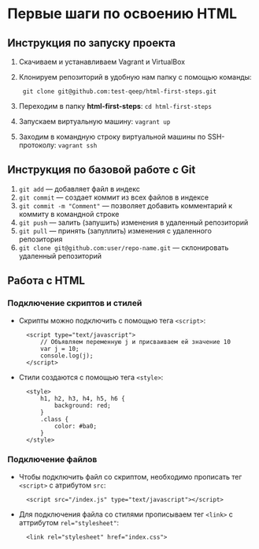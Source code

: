 # Первые шаги по освоению HTML

## Инструкция по запуску проекта

1. Скачиваем и устанавливаем Vagrant и VirtualBox
1. Клонируем репозиторий в удобную нам папку с помощью команды:

        git clone git@github.com:test-qeep/html-first-steps.git
    
1. Переходим в папку **html-first-steps**: `cd html-first-steps`
1. Запускаем виртуальную машину: `vagrant up`
1. Заходим в командную строку виртуальной машины по SSH-протоколу: `vagrant ssh`

## Инструкция по базовой работе с Git

1. `git add` — добавляет файл в индекс
1. `git commit` — создает коммит из всех файлов в индексе
1. `git commit -m "Comment"` — позволяет добавить комментарий к коммиту в командной строке
1. `git push` — залить (запушить) изменения в удаленный репозиторий
1. `git pull` — принять (запуллить) изменения с удаленного репозитория
1. `git clone git@github.com:user/repo-name.git` — склонировать удаленный репозиторий

## Работа с HTML

### Подключение скриптов и стилей

* Скрипты можно подключить с помощью тега `<script>`:
    
        <script type="text/javascript">
            // Объявляем переменную j и присваиваем ей значение 10
            var j = 10;
            console.log(j);
        </script>
        
* Стили создаются с помощью тега `<style>`:

        <style>
            h1, h2, h3, h4, h5, h6 {
                background: red;
            }
            .class {
                color: #ba0;
            }
        </style>
        
### Подключение файлов

* Чтобы подключить файл со скриптом,
необходимо прописать тег `<script>` с атрибутом `src`:

        <script src="/index.js" type="text/javascript"></script> 
         
* Для подключения файла со стилями прописываем
тег `<link>` с аттрибутом `rel="stylesheet"`:

        <link rel="stylesheet" href="index.css">
